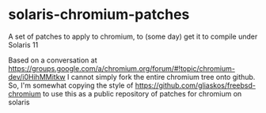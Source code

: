 solaris-chromium-patches
========================

A set of patches to apply to chromium, to (some day) get it to compile under Solaris 11

Based on a conversation at
https://groups.google.com/a/chromium.org/forum/#!topic/chromium-dev/i0HihMMitkw
I cannot simply fork the entire chromium tree onto github. So, I'm somewhat copying the style of 
https://github.com/gliaskos/freebsd-chromium
to use this as a public repository of patches for chromium on solaris
